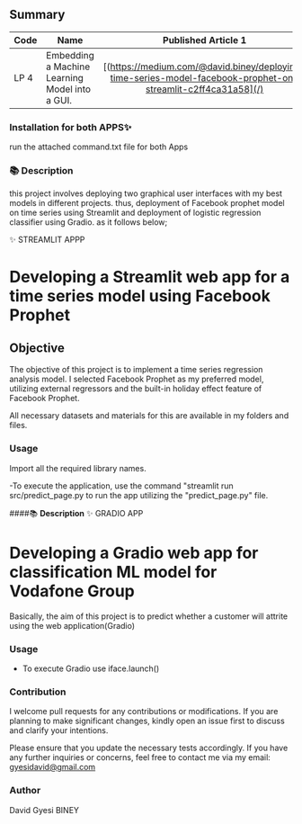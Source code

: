 ## Summary
| Code      | Name        | Published Article 1 | Published Article 2 |
|-----------|-------------|:-------------:|------:|
| LP 4 | Embedding a Machine Learning Model into a GUI.  |  [(https://medium.com/@david.biney/deploying-time-series-model-facebook-prophet-on-streamlit-c2ff4ca31a58](/) | [https://medium.com/@david.biney/customer-churn-prediction-using-web-app-gradio-for-vodafone-group-8c8ec7803f](/) |


### Installation for both  APPS✨
run the attached command.txt file for both Apps

 ### 📚 **Description**

this project involves deploying two graphical user interfaces with my best models in different projects. thus, deployment of Facebook prophet model on time series using Streamlit and deployment of logistic regression classifier using Gradio. as it follows below; 

✨ STREAMLIT APPP
# Developing a Streamlit web app for a time series model using Facebook Prophet 
## Objective
The objective of this project is to implement a time series regression analysis model. I selected Facebook Prophet as my preferred model, utilizing external regressors and the built-in holiday effect feature of Facebook Prophet.

All necessary datasets and materials for this are available in my folders and files.



### Usage
Import all the required library names.

-To execute the application, use the command "streamlit run src/predict_page.py 
 to run the app utilizing the "predict_page.py" file.


####📚 **Description**
✨ GRADIO APP
# Developing a Gradio web app for classification ML model for Vodafone Group
Basically, the aim of this project is to predict whether a customer will attrite using the web application(Gradio)


### Usage
- To execute Gradio use iface.launch()


### Contribution
I welcome pull requests for any contributions or modifications. If you are planning to make significant changes, kindly open an issue first to discuss and clarify your intentions.

Please ensure that you update the necessary tests accordingly. If you have any further inquiries or concerns, feel free to contact me via my email: gyesidavid@gmail.com
### Author
David Gyesi BINEY
